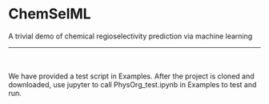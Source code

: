 ChemSelML
=====        
A trivial demo of chemical regioselectivity prediction via machine learning   
___     
<br>     
<br>     
We have provided a test script in Examples. After the project is cloned and downloaded, use jupyter to call PhysOrg_test.ipynb in Examples to test and run.     
